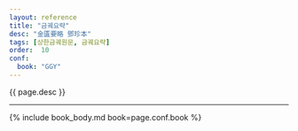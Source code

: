 ```yaml
---
layout: reference
title: "금궤요략"
desc: "金匱要略 鄧珍本"
tags: [상한금궤원문, 금궤요략]
order:  10
conf:
  book: "GGY"
---
```


{{ page.desc }}

***

{% include book_body.md book=page.conf.book %}
